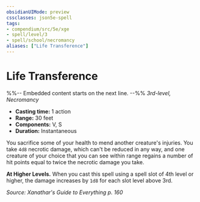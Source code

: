 ```yaml
---
obsidianUIMode: preview
cssclasses: json5e-spell
tags:
- compendium/src/5e/xge
- spell/level/3
- spell/school/necromancy
aliases: ["Life Transference"]
---
```

# Life Transference
%%-- Embedded content starts on the next line. --%%
*3rd-level, Necromancy*  

- **Casting time:** 1 action
- **Range:** 30 feet
- **Components:** V, S
- **Duration:** Instantaneous

You sacrifice some of your health to mend another creature's injuries. You take `4d8` necrotic damage, which can't be reduced in any way, and one creature of your choice that you can see within range regains a number of hit points equal to twice the necrotic damage you take.

**At Higher Levels.** When you cast this spell using a spell slot of 4th level or higher, the damage increases by `1d8` for each slot level above 3rd.

*Source: Xanathar's Guide to Everything p. 160*